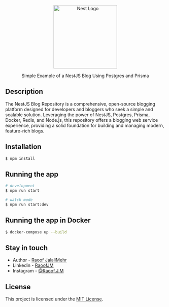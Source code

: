 <p align="center">
  <a href="http://nestjs.com/" target="blank"><img src="https://nestjs.com/img/logo-small.svg" width="200" alt="Nest Logo" /></a>
</p>

[circleci-image]: https://img.shields.io/circleci/build/github/nestjs/nest/master?token=abc123def456
[circleci-url]: https://circleci.com/gh/nestjs/nest

  <p align="center">Simple Example of a NestJS Blog Using Postgres and Prisma</p>
    <p align="center">

## Description

The NestJS Blog Repository is a comprehensive, open-source blogging platform designed for developers and bloggers who seek a simple and scalable solution. Leveraging the power of NestJS, Postgres, Prisma, Docker, Redis, and Node.js, this repository offers a blogging web service experience, providing a solid foundation for building and managing modern, feature-rich blogs.

## Installation

```bash
$ npm install
```

## Running the app

```bash
# development
$ npm run start

# watch mode
$ npm run start:dev
```

## Running the app in Docker

```bash
$ docker-compose up --build
```

## Stay in touch

- Author - [Raoof JalaliMehr](https://kamilmysliwiec.com)
- Linkedin - [RaoofJM](https://www.linkedin.com/in/raoofjm/)
- Instagram - [@Raoof.J.M](https://www.instagram.com/raoof.j.m/)

## License

This project is licensed under the [MIT License](LICENSE).

